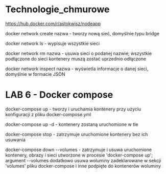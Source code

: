 # Technologie_chmurowe
https://hub.docker.com/r/astokwisz/nodeapp

docker network create nazwa - tworzy nową sieć, domyślnie typu bridge

docker network ls - wypisuje wszystkie sieci

docker network rm nazwa - usuwa sieci o podanej nazwie; wszystkie podłączone do sieci kontenery muszą zostać uprzednio odłączone

docker network inspect nazwa - wyświetla informacje o danej sieci, domyślnie w formacie JSON


# LAB 6 - Docker compose

docker-compose up - tworzy i uruchamia kontenery przy użyciu konfiguracji z pliku docker-compose.yml

docker-compose up -d - kontenery zostaną uruchomione w tle

docker-compose stop - zatrzymuje uruchomione kontenery bez ich usuwania

docker-compose down --volumes - zatrzymuje i usuwa uruchomione kontenery, obrazy i sieci utworzone w procesie 'docker-compose up'; argument --volumes dodatkowo usuwa woluminy zadeklarowane w sekcji 'volumes' pliku docker-compose i inne podpięte do kontenerów woluminy